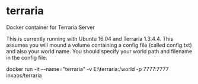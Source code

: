 # terraria
Docker container for Terraria Server

This is currently running with Ubuntu 16.04 and Terraria 1.3.4.4.  This assumes you will mound a volume containing a config file (called config.txt) and also your world name.  You should specify your world path and filename in the config file.

docker run -it --name="terraria" -v E:\terraria:/world -p 7777:7777 inxaos/terraria
